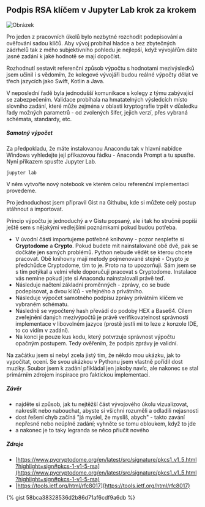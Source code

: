 ## **Podpis RSA klíčem v Jupyter Lab krok za krokem**

![Obrázek](resources/img/atharva-lele-GSXHEh-5IMI-unsplash.jpg)

Pro jeden z pracovních úkolů bylo nezbytné rozchodit podepisování a ověřování sadou klíčů. Aby vývoj probíhal hladce a bez zbytečných zádrhelů tak z mého subjektivního pohledu je nejlepší, když vývojářům dáte jasné zadání k jaké hodnotě se mají dopočíst.

Rozhodnutí sestavit referenční způsob výpočtu s hodnotami mezivýsledků jsem učinil i s vědomím, že kolegové vývojáři budou reálné výpočty dělat ve třech jazycích jako Swift, Kotlin a Java.

V neposlední řadě byla jednodušší komunikace s kolegy z týmu zabývající se zabezpečením. Validace probíhala na hmatatelných výsledcích místo slovního zadání, které může zejména v oblasti kryptografie trpět v důsledku řady možných parametrů - od zvolených šifer, jejich verzí, přes vybraná schémata, standardy, etc.

##### **Samotný výpočet**

Za předpokladu, že máte instalovanou Anacondu tak v hlavní nabídce Windows vyhledejte její příkazovou řádku - Anaconda Prompt a tu spusťte. Nyní příkazem spusťte Jupyter Lab.

`jupyter lab`

V něm vytvořte nový notebook ve kterém celou referenční implementaci provedeme.

Pro jednoduchost jsem připravil Gist na Githubu, kde si můžete celý postup stáhnout a importovat.

<script src="https://gist.github.com/pavelpetrcz/58bca38328536d2b86d71af6cdf9a6db.js"></script>

Princip výpočtu je jednoduchý a v Gistu popsaný, ale i tak ho stručně popíši ještě sem s nějakými vedlejšími poznámkami pokud budou potřeba.

* V úvodní části importujeme potřebné knihovny - pozor nespleťte si **Cryptodome** a **Crypto**. Pokud budete mít nainstalované obě dvě, pak se dočkáte jen samých problémů. Python nebude vědět se kterou chcete pracovat. Obě knihovny mají metody pojmenované stejně - Crypto je předchůdce Cryptodome, tím to je. Proto na to upozorňuji. Sám jsem se s tím potýkal a velmi vřele doporučuji pracovat s Cryptodome. Instalace vás nemine pokud jste si Anacondu nainstalovali právě teď.
* Následuje načtení základní proměnných - zprávy, co se bude podepisovat, a dvou klíčů - veřejného a privátního.
* Následuje výpočet samotného podpisu zprávy privátním klíčem ve vybraném schématu.
* Následně se vypočtený hash převádí do podoby HEX a Base64. Cílem zveřejnění daných mezivýpočtů je právě verifikovatelnost správnosti implementace v libovolném jazyce (prostě jestli mi to leze z konzole IDE, to co vidím v zadání).
* Na konci je pouze kus kodu, který potvrzuje správnost výpočtu opačným postupem. Tedy ověřením, že podpis zprávy je validní.

Na začátku jsem si nebyl zcela jistý tím, že někdo mou ukázku, jak to vypočítat, ocení. Se svou ukázkou v Pythonu jsem vlastně pořídil dost muziky. Soubor jsem k zadání přikládal jen jakoby navíc, ale nakonec se stal primárním zdrojem inspirace pro faktickou implementaci.

##### **Závěr**

* najděte si způsob, jak tu nejtěžší část vývojového úkolu vizualizovat, nakreslit nebo nabouchat, abyste si všichni rozuměli a odladili nejasnosti
* dost řešení chyb začíná "já myslel, že myslíš, abych" - takto zavání nepřesné nebo neúplné zadání; vyhněte se tomu obloukem, když to jde
* a nakonec je to taky legranda se něco přiučit nového

##### **Zdroje**

* [https://www.pycryptodome.org/en/latest/src/signature/pkcs1_v1_5.html?highlight=sign#pkcs-1-v1-5-rsa](https://www.pycryptodome.org/en/latest/src/signature/pkcs1_v1_5.html?highlight=sign#pkcs-1-v1-5-rsa)
* [https://tools.ietf.org/html/rfc8017](https://tools.ietf.org/html/rfc8017)


{% gist 58bca38328536d2b86d71af6cdf9a6db %}
